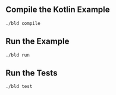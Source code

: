 
## Compile the Kotlin Example

```console
./bld compile
```

## Run the Example

```console
./bld run
```

## Run the Tests

```console
./bld test
```

